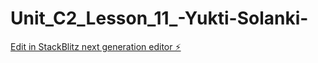 # Unit_C2_Lesson_11_-Yukti-Solanki-

[Edit in StackBlitz next generation editor ⚡️](https://stackblitz.com/~/github.com/yuktis2789/Unit_C2_Lesson_11_-Yukti-Solanki-)